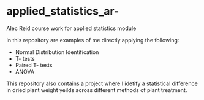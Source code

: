 # applied_statistics_ar-
Alec Reid course work for applied statistics module 

In this repository are examples of me directly applying the following:
- Normal Distribution Identification
- T- tests
- Paired T- tests
- ANOVA 

This repository also contains a project where I idetify a statistical difference in dried plant weight yeilds across different methods of plant treatment. 

